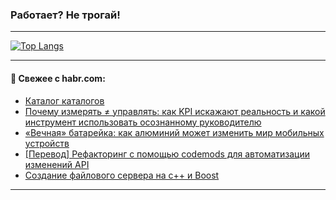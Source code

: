 ### Работает? Не трогай!

---
<!--
#### 🛠️ Technical stack:

![Java](https://img.shields.io/badge/Java-informational?logo=Oracle&style=flat&logoColor=white&color=FF4500)
![Kotlin](https://img.shields.io/badge/Kotlin-informational?logo=Kotlin&style=flat&logoColor=white&color=774D97)
![TS](https://img.shields.io/badge/TypeScript-informational?logo=typeScript&style=flat&logoColor=black&color=017acc)
![Python](https://img.shields.io/badge/Python-informational?logo=Python&style=flat&logoColor=black&color=ffdd54) <br>
![Spring](https://img.shields.io/badge/Spring-informational?logo=Spring&style=flat&logoColor=white&color=6DB33F) 
![SpringBoot](https://img.shields.io/badge/SpringBoot-informational?logo=SpringBoot&style=flat&logoColor=white&color=6DB33F)
![Nest](https://img.shields.io/badge/NestJS-informational?logo=NestJS&style=flat&logoColor=white&color=E0234E) 
![NodeJS](https://img.shields.io/badge/NodeJS-informational?logo=node.js&style=flat&logoColor=white&color=70A760)<br>
![PostgreSQL](https://img.shields.io/badge/PostgreSQL-informational?logo=PostgreSQL&style=flat&logoColor=white&color=DAA520)
![MongoDB](https://img.shields.io/badge/MongoDB-informational?logo=MongoDB&style=flat&logoColor=white&color=870000)
![Apache](https://img.shields.io/badge/Apache-informational?logo=apache&style=flat&logoColor=white&color=f74e28)

___ 
-->

<!--- #### 🛠️ : --->

[![Top Langs](https://github-readme-stats-82jvfl3w3-advtsettinggmailcoms-projects.vercel.app/api/top-langs/?username=zloylis&langs_count=10&hide_title=true&title_color=e6edf3&size_weight=0.5&count_weight=0.5&layout=compact&hide_progress=true&hide_border=true&theme=dracula)](https://github.com/zloylis)

<!---


####  :octocat:&nbsp;&nbsp; Статистика:

![GitHub stats](https://github-readme-stats-u2qms2cxw-advtsettinggmailcoms-projects.vercel.app/api?username=zloylis&show_icons=true&hide_border=true&theme=dracula&title_color=e6edf3&include_all_commits=true&count_private=true&hide_rank=false&hide_title=true&rank_icon=github)
-->
---

#### 💬 Свежее с habr.com:

<!-- BLOG-POST-LIST:START -->
- [Каталог каталогов](https://habr.com/ru/companies/vk/articles/879456/?utm_source=habrahabr&utm_medium=rss&utm_campaign=879456)
- [Почему измерять ≠ управлять: как KPI искажают реальность и какой инструмент использовать осознанному руководителю](https://habr.com/ru/companies/simpleone/articles/879450/?utm_source=habrahabr&utm_medium=rss&utm_campaign=879450)
- [«Вечная» батарейка: как алюминий может изменить мир мобильных устройств](https://habr.com/ru/companies/ru_mts/articles/879442/?utm_source=habrahabr&utm_medium=rss&utm_campaign=879442)
- [[Перевод] Рефакторинг с помощью codemods для автоматизации изменений API](https://habr.com/ru/companies/otus/articles/879432/?utm_source=habrahabr&utm_medium=rss&utm_campaign=879432)
- [Создание файлового сервера на c++ и Boost](https://habr.com/ru/articles/879400/?utm_source=habrahabr&utm_medium=rss&utm_campaign=879400)
<!-- BLOG-POST-LIST:END -->

---
